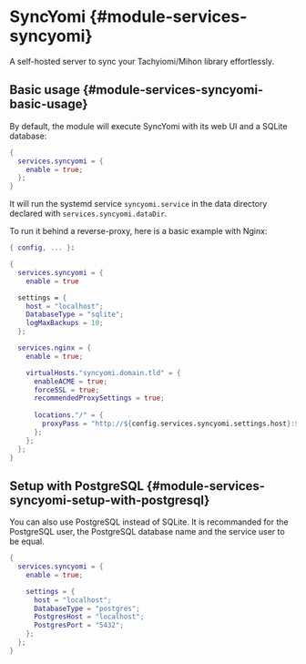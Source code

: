 # SyncYomi {#module-services-syncyomi}

A self-hosted server to sync your Tachyiomi/Mihon library effortlessly.

## Basic usage {#module-services-syncyomi-basic-usage}

By default, the module will execute SyncYomi with its web UI and a SQLite database:

```nix
{
  services.syncyomi = {
    enable = true;
  };
}
```

It will run the systemd service `syncyomi.service` in the data directory
declared with `services.syncyomi.dataDir`.

To run it behind a reverse-proxy, here is a basic example with Nginx:

```nix
{ config, ... }:

{
  services.syncyomi = {
    enable = true

  settings = {
    host = "localhost";
    DatabaseType = "sqlite";
    logMaxBackups = 10;
  };

  services.nginx = {
    enable = true;

    virtualHosts."syncyomi.domain.tld" = {
      enableACME = true;
      forceSSL = true;
      recommendedProxySettings = true;
      
      locations."/" = {
        proxyPass = "http://${config.services.syncyomi.settings.host}:${toString config.services.syncyomi.settings.port}";
      };
    };
  };
}
```

## Setup with PostgreSQL {#module-services-syncyomi-setup-with-postgresql}

You can also use PostgreSQL instead of SQLite. It is recommanded for the PostgreSQL user, the PostgreSQL database name and the service user to be equal.

```nix
{
  services.syncyomi = {
    enable = true;

    settings = {
      host = "localhost";
      DatabaseType = "postgres";
      PostgresHost = "localhost";
      PostgresPort = "5432";
    };
  };
}
```

